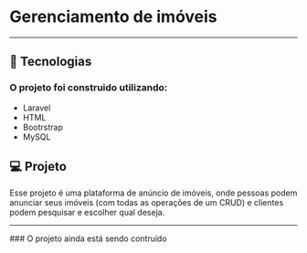 # Gerenciamento de imóveis
<hr> 

  
## 🚀 Tecnologias

### O projeto foi construido utilizando:
- Laravel
- HTML
- Bootrstrap
- MySQL

## 💻 Projeto

Esse projeto é uma plataforma de anúncio de imóveis, onde pessoas podem anunciar seus imóveis (com todas as operações de um CRUD) e clientes podem pesquisar e escolher qual deseja.
	
 <hr>   
### O projeto ainda está sendo contruído